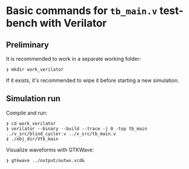 # Basic commands for `tb_main.v` test-bench with Verilator

## Preliminary

It is recommended to work in a separate working folder:  
```
❯ mkdir work_verilator
```

If it exists, it's recommended to wipe it before starting a new simulation.  

## Simulation run

Compile and run:  
```
❯ cd work_verilator
❯ verilator --binary --build --trace -j 0 -top tb_main ../v_src/blind_cycler.v ../v_src/tb_main.v
❯ ./obj_dir/Vtb_main
```

Visualize waveforms with GTKWave:  
```
❯ gtkwave ../output/outwv.vcd&
```
